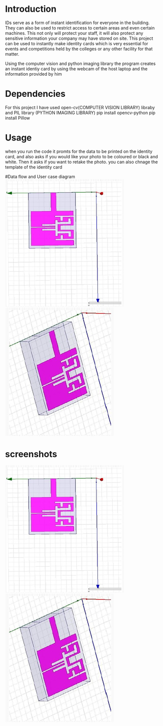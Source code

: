 # Introduction

IDs serve as a form of instant identification for everyone in the building. They can also be used to restrict access to certain areas and even certain machines. This not only will protect your staff, it will also protect any sensitive information your company may have stored on site.
This project can be used to instantly make identity cards which is very essential for events and competitions held by the colleges or any other facility for that matter.


Using the computer vision and python imaging library the program creates an instant identiy card by using the webcam of the host laptop and the information provided by him


# Dependencies

For this project I have used open-cv(COMPUTER VISION LIBRARY) libraby and PIL library (PYTHON IMAGING LIBRARY)
pip install opencv-python
pip install Pillow

# Usage
when you run the code it promts for the data to be printed on the identity card, and also asks if you would like your photo to be coloured or black and white.
Then it asks if you want to retake the photo.
you can also chnage the template of the identity card 

#Data flow and User case diagram
![alt text](https://github.com/WHITEWOLF619/Implantable-antenna/blob/main/antenna1.jpg)
![alt text](https://github.com/WHITEWOLF619/Implantable-antenna/blob/main/antenna2.jpg)

# screenshots
![alt text](https://github.com/WHITEWOLF619/Implantable-antenna/blob/main/antenna1.jpg)
![alt text](https://github.com/WHITEWOLF619/Implantable-antenna/blob/main/antenna2.jpg)

